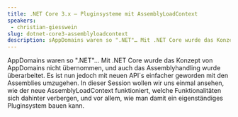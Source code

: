 ```yaml
---
title: .NET Core 3.x – Pluginsysteme mit AssemblyLoadContext
speakers:
 - christian-giesswein
slug: dotnet-core3-assemblyloadcontext
description: sAppDomains waren so ".NET"… Mit .NET Core wurde das Konzept von AppDomains nicht übernommen, und auch das Assemblyhandling wurde überarbeitet. 
---
```

AppDomains waren so ".NET"… Mit .NET Core wurde das Konzept von AppDomains nicht übernommen, und auch das Assemblyhandling wurde überarbeitet. Es ist nun jedoch mit neuen API´s einfacher geworden mit den Assemblies umzugehen. In dieser Session wollen wir uns einmal ansehen, wie der neue AssemblyLoadContext funktioniert, welche Funktionalitäten sich dahinter verbergen, und vor allem, wie man damit ein eigenständiges Pluginsystem bauen kann.